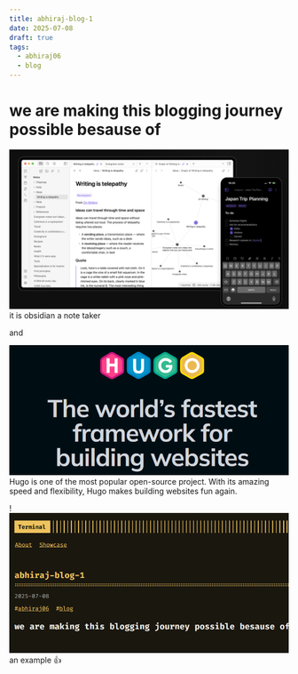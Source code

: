 ```yaml
---
title: abhiraj-blog-1
date: 2025-07-08
draft: true
tags:
  - abhiraj06
  - blog
---
```


# we are making this blogging journey possible besause of 
![Pasted image 20250708221818.png](/images/Pasted%20image%2020250708221818.png)
it is obsidian a note taker

and

![Pasted image 20250708221908.png](/images/Pasted%20image%2020250708221908.png)
Hugo is one of the most popular open-source project. With its amazing speed and flexibility, Hugo makes building websites fun again.



!![Image](/images/Pasted%20image%2020250708220245.png)
an example 👍